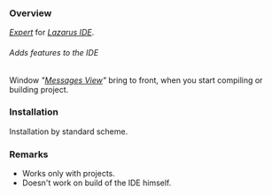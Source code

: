 ### Overview

*[Expert]* for *[Lazarus IDE]*.

###### Adds features to the IDE
Window *"[Messages View]"* bring to front, when you start compiling or building project.

### Installation
Installation by standard scheme.

### Remarks
* Works only with projects.
* Doesn't work on build of the IDE  himself.

[Lazarus IDE]: http://www.lazarus-ide.org/
[Expert]: http://wiki.lazarus.freepascal.org/Extending_the_IDE#Overview
[Messages View]: http://wiki.freepascal.org/IDE_Window:_Messages
